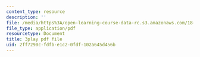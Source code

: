 ```yaml
---
content_type: resource
description: ''
file: /media/https%3A/open-learning-course-data-rc.s3.amazonaws.com/18-01sc-single-variable-calculus-fall-2010/2ff7290cfdfbe1c20fdf102a645d456b_JXPe2J069c.pdf
file_type: application/pdf
resourcetype: Document
title: 3play pdf file
uid: 2ff7290c-fdfb-e1c2-0fdf-102a645d456b
---
```

